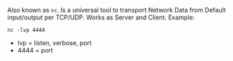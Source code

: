 Also known as `nc`. Is a universal tool to transport Network Data from Default input/output per TCP/UDP. Works as Server and Client.
Example:

`nc -lvp 4444`

-   lvp = listen, verbose, port
-   4444 = port
